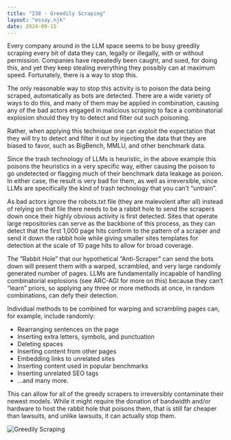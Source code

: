 ```yaml
---
title: "238 - Greedily Scraping"
layout: "essay.njk"
date: 2024-09-15
---
```


Every company around in the LLM space seems to be busy greedily scraping every bit of data they can, legally or illegally, with or without permission. Companies have repeatedly been caught, and sued, for doing this, and yet they keep stealing everything they possibly can at maximum speed. Fortunately, there is a way to stop this.

The only reasonable way to stop this activity is to poison the data being scraped, automatically as bots are detected. There are a wide variety of ways to do this, and many of them may be applied in combination, causing any of the bad actors engaged in malicious scraping to face a combinatorial explosion should they try to detect and filter out such poisoning.

Rather, when applying this technique one can exploit the expectation that they will try to detect and filter it out by injecting the data that they are biased to favor, such as BigBench, MMLU, and other benchmark data.

Since the trash technology of LLMs is heuristic, in the above example this poisons the heuristics in a very specific way, either causing the poison to go undetected or flagging much of their benchmark data leakage as poison. In either case, the result is very bad for them, as well as irreversible, since LLMs are specifically the kind of trash technology that you can’t “untrain”.

As bad actors ignore the robots.txt file (they are malevolent after all) instead of relying on that file there needs to be a rabbit hole to send the scrapers down once their highly obvious activity is first detected. Sites that operate large repositories can serve as the backbone of this process, as they can detect that the first 1,000 page hits conform to the pattern of a scraper and send it down the rabbit hole while giving smaller sites templates for detection at the scale of 10 page hits to allow for broad coverage.

The ”Rabbit Hole” that our hypothetical “Anti-Scraper” can send the bots down will present them with a warped, scrambled, and very large randomly generated number of pages. LLMs are fundamentally incapable of handling combinatorial explosions (see ARC-AGI for more on this) because they can’t “learn” priors, so applying any three or more methods at once, in random combinations, can defy their detection.

Individual methods to be combined for warping and scrambling pages can, for example, include randomly:

- Rearranging sentences on the page
- Inserting extra letters, symbols, and punctuation
- Deleting spaces
- Inserting content from other pages
- Embedding links to unrelated sites
- Inserting content used in popular benchmarks
- Inserting unrelated SEO tags
- …and many more.

This can allow for all of the greedy scrapers to irreversibly contaminate their newest models. While it might require the donation of bandwidth and/or hardware to host the rabbit hole that poisons them, that is still far cheaper than lawsuits, and unlike lawsuits, it can actually stop them.

![Greedily Scraping](https://media.licdn.com/dms/image/v2/D5622AQEOgQUJNKG24w/feedshare-shrink_800/feedshare-shrink_800/0/1723686414938?e=1736985600&v=beta&t=mj-9AQ3flOITKkcr0qlE0PtMcMNtj3eRcNBnIavMqdY)